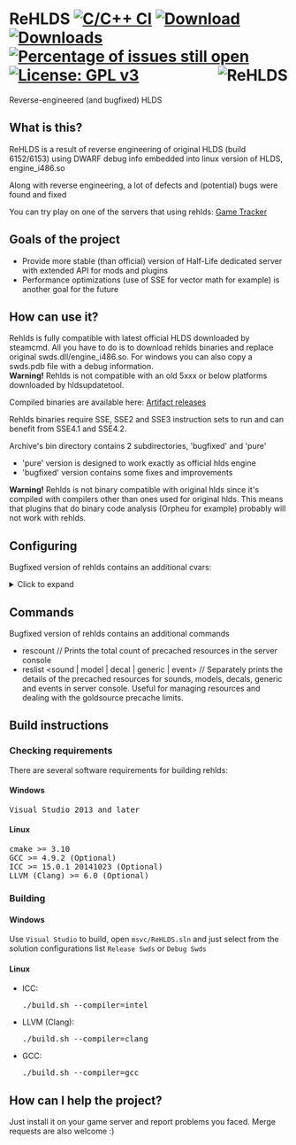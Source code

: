 # ReHLDS [![C/C++ CI](https://github.com/dreamstalker/rehlds/actions/workflows/build.yml/badge.svg)](https://github.com/dreamstalker/rehlds/actions/workflows/build.yml) [![Download](https://camo.githubusercontent.com/7ab483250adb4037b26e9575331218ee51108190d0938b7836d32f1209ccf907/68747470733a2f2f696d672e736869656c64732e696f2f6769746875622f72656c656173652f647265616d7374616c6b65722f7265686c64732e737667)](https://github.com/dreamstalker/rehlds/releases/latest) [![Downloads](https://camo.githubusercontent.com/d37654956d99bb9fb7a348fdac39b214d6ae14a7cfb9f96bf873c6b46cdf9ef6/68747470733a2f2f696d672e736869656c64732e696f2f6769746875622f646f776e6c6f6164732f647265616d7374616c6b65722f7265686c64732f746f74616c3f636f6c6f723d696d706f7274616e74)]() [![Percentage of issues still open](http://isitmaintained.com/badge/open/dreamstalker/rehlds.svg)](http://isitmaintained.com/project/dreamstalker/rehlds "Percentage of issues still open") [![License: GPL v3](https://img.shields.io/badge/License-GPL%20v3-blue.svg)](https://www.gnu.org/licenses/gpl-3.0) <img align="right" src="https://user-images.githubusercontent.com/5860435/111066129-040e5e00-84f0-11eb-9e1f-7a7e8611da2b.png" alt="ReHLDS" />
Reverse-engineered (and bugfixed) HLDS

## What is this?
ReHLDS is a result of reverse engineering of original HLDS (build 6152/6153) using DWARF debug info embedded into linux version of HLDS, engine_i486.so

Along with reverse engineering, a lot of defects and (potential) bugs were found and fixed

You can try play on one of the servers that using rehlds: [Game Tracker](http://www.gametracker.com/search/?search_by=server_variable&search_by2=sv_version)

## Goals of the project
<ul>
<li>Provide more stable (than official) version of Half-Life dedicated server with extended API for mods and plugins</li>
<li>Performance optimizations (use of SSE for vector math for example) is another goal for the future</li>
</ul>

## How can use it?
Rehlds is fully compatible with latest official HLDS downloaded by steamcmd. All you have to do is to download rehlds binaries and replace original swds.dll/engine_i486.so. For windows you can also copy a swds.pdb file with a debug information.
<br /><b>Warning!</b> Rehlds is not compatible with an old 5xxx or below platforms downloaded by hldsupdatetool.

Compiled binaries are available here: [Artifact releases](https://github.com/dreamstalker/rehlds/releases)

Rehlds binaries require SSE, SSE2 and SSE3 instruction sets to run and can benefit from SSE4.1 and SSE4.2.

Archive's bin directory contains 2 subdirectories, 'bugfixed' and 'pure'
<ul>
<li>'pure' version is designed to work exactly as official hlds engine</li>
<li>'bugfixed' version contains some fixes and improvements</li>
</ul>

<b>Warning!</b> Rehlds is not binary compatible with original hlds since it's compiled with compilers other than ones used for original hlds. This means that plugins that do binary code analysis (Orpheu for example) probably will not work with rehlds.

## Configuring
Bugfixed version of rehlds contains an additional cvars:

<details>
<summary>Click to expand</summary>

<ul>
<li>listipcfgfile <filename> // File for permanent ip bans. Default: listip.cfg
<li>syserror_logfile <filename> // File for the system error log. Default: sys_error.log
<li>sv_auto_precache_sounds_in_models <1|0> // Automatically precache sounds attached to models. Deault: 0
<li>sv_delayed_spray_upload <1|0> // Upload custom sprays after entering the game instead of when connecting. It increases upload speed. Default: 0
<li>sv_echo_unknown_cmd <1|0> // Echo in the console when trying execute an unknown command. Default: 0
<li>sv_rcon_condebug <1|0> // Print rcon debug in the console. Default: 1
<li>sv_force_ent_intersection <1|0> // In a 3-rd party plugins used to force colliding of SOLID_SLIDEBOX entities. Default: 0
<li>sv_rehlds_force_dlmax <1|0> // Force a client's cl_dlmax cvar to 1024. It avoids an excessive packets fragmentation. Default: 0
<li>sv_rehlds_hull_centering <1|0> // Use center of hull instead of corner. Default: 0
<li>sv_rehlds_movecmdrate_max_avg // Max average level of 'move' cmds for ban. Default: 400
<li>sv_rehlds_movecmdrate_avg_punish // Time in minutes for which the player will be banned (0 - Permanent, use a negative number for a kick). Default: 5
<li>sv_rehlds_movecmdrate_max_burst // Max burst level of 'move' cmds for ban. Default: 2500
<li>sv_rehlds_movecmdrate_burst_punish // Time in minutes for which the player will be banned (0 - Permanent, use a negative number for a kick). Default: 5
<li>sv_rehlds_send_mapcycle <1|0> // Send mapcycle.txt in serverinfo message (HLDS behavior, but it is unused on the client). Default: 0
<li>sv_rehlds_stringcmdrate_max_avg // Max average level of 'string' cmds for ban. Default: 80
<li>sv_rehlds_stringcmdrate_avg_punish // Time in minutes for which the player will be banned (0 - Permanent, use a negative number for a kick). Default: 5
<li>sv_rehlds_stringcmdrate_max_burst // Max burst level of 'string' cmds for ban. Default: 400
<li>sv_rehlds_stringcmdrate_burst_punish // Time in minutes for which the player will be banned (0 - Permanent, use a negative number for a kick). Default: 5
<li>sv_rehlds_userinfo_transmitted_fields // Userinfo fields only with these keys will be transmitted to clients via network. If not set then all fields will be transmitted (except prefixed with underscore). Each key must be prefixed by backslash, for example "\name\model\*sid\*hltv\bottomcolor\topcolor". See [wiki](https://github.com/dreamstalker/rehlds/wiki/Userinfo-keys) to collect sufficient set of keys for your server. Default: ""
<li>sv_rehlds_attachedentities_playeranimationspeed_fix // Fixes bug with gait animation speed increase when player has some attached entities (aiments). Can cause animation lags when cl_updaterate is low. Default: 0
<li>sv_rehlds_maxclients_from_single_ip // Limit number of connections from the single ip address. Default: 5
<li>sv_use_entity_file // Use custom entity file for a map. Path to an entity file will be "maps/[map name].ent". 0 - use original entities. 1 - use .ent files from maps directory. 2 - use .ent files from maps directory and create new .ent file if not exist.
</ul>

</details>

## Commands
Bugfixed version of rehlds contains an additional commands
<ul>
<li>rescount // Prints the total count of precached resources in the server console
<li>reslist &lt;sound | model | decal | generic | event&gt; // Separately prints the details of the precached resources for sounds, models, decals, generic and events in server console. Useful for managing resources and dealing with the goldsource precache limits.
</ul>

## Build instructions
### Checking requirements
There are several software requirements for building rehlds:

#### Windows
<pre>
Visual Studio 2013 and later
</pre>

#### Linux
<pre>
cmake >= 3.10
GCC >= 4.9.2 (Optional)
ICC >= 15.0.1 20141023 (Optional)
LLVM (Clang) >= 6.0 (Optional)
</pre>

### Building

#### Windows
Use `Visual Studio` to build, open `msvc/ReHLDS.sln` and just select from the solution configurations list `Release Swds` or `Debug Swds`

#### Linux

<ul>
<li>
ICC:
<pre>./build.sh --compiler=intel</pre>
</li>

<li>
LLVM (Clang):
<pre>./build.sh --compiler=clang</pre>
</li>

<li>
GCC:
<pre>./build.sh --compiler=gcc</pre>
</li>
</ul>

## How can I help the project?
Just install it on your game server and report problems you faced.
Merge requests are also welcome :)
